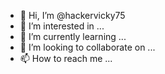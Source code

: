- 👋 Hi, I’m @hackervicky75
- 👀 I’m interested in ...
- 🌱 I’m currently learning ...
- 💞️ I’m looking to collaborate on ...
- 📫 How to reach me ...

<!---
hackervicky75/kumar123/wishfish is a ✨ special ✨ repository because its `README.md` (this file) appears on your GitHub profile.
You can click the Preview link to take a look at your changes.
--->
